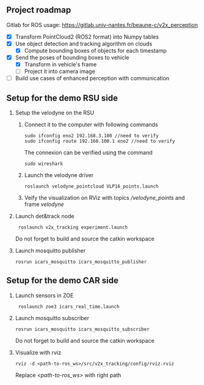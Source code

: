 ## Project roadmap

Gitlab for ROS usage: <https://gitlab.univ-nantes.fr/beaune-c/v2x_perception>

* [x] Transform PointCloud2 (ROS2 format) into Numpy tables
* [x] Use object detection and tracking algorithm on clouds
  * [x] Compute bounding boxes of objects for each timestamp
* [x] Send the poses of bounding boxes to vehicle
  * [x] Transform in vehicle's frame
  * [ ] Project it into camera image
* [ ] Build use cases of enhanced perception with communication

## Setup for the demo RSU side

1. Setup the velodyne on the RSU
   1. Connect it to the computer with following commands

      ```
      sudo ifconfig eno2 192.168.3.100 //need to verify
      sudo ifconfig route 192.168.100.1 eno2 //need to verify
      ```

      The connexion can be verified using the command 

      ```
      sudo wireshark
      ```
   2. Launch the velodyne driver

      ```
      roslaunch velodyne_pointcloud VLP16_points.launch
      ```
   3. Veify the visualization on RViz with topics */velodyne_points* and frame *velodyne*
2. Launch det&track node

   ```
    roslaunch v2x_tracking experiment.launch
   ```

   Do not forget to build and source the catkin workspace
3. Launch mosquitto publisher

   ```
   rosrun icars_mosquitto icars_mosquitto_publisher
   ```

## Setup for the demo CAR side

1. Launch sensors in ZOE

   ```
    roslaunch zoe3 icars_real_time.launch
   ```
2. Launch mosquitto subscriber

   ```
   rosrun icars_mosquitto icars_mosquitto_subscriber
   ```

   Do not forget to build and source the catkin workspace
3. Visualize with rviz

   ```
   rviz -d <path-to-ros_ws>/src/v2x_tracking/config/rviz.rviz
   ```

   Replace *<path-to-ros_ws>* with right path
